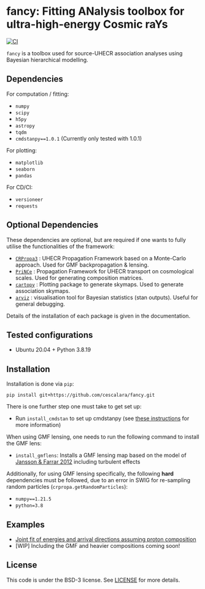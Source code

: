 # fancy: **F**itting **AN**alysis toolbox for ultra-high-energy **C**osmic ra**Y**s

[![CI](https://github.com/cescalara/fancy/actions/workflows/tests.yml/badge.svg?branch=ta_updates)](https://github.com/cescalara/fancy/actions/workflows/tests.yml)

`fancy` is a toolbox used for source-UHECR association analyses using Bayesian hierarchical modelling.

## Dependencies

For computation / fitting:
- `numpy` 
- `scipy`
- `h5py`
- `astropy`
- `tqdm`
- `cmdstanpy==1.0.1` (Currently only tested with 1.0.1)

For plotting:
- `matplotlib`
- `seaborn`
- `pandas`

For CD/CI:
- `versioneer`
- `requests`

## Optional Dependencies

These dependencies are optional, but are required if one wants to fully utilise the functionalities of the framework:
- [`CRPropa3`](https://github.com/CRPropa/CRPropa3) : UHECR Propagation Framework based on a Monte-Carlo approach. Used for GMF backpropagation & lensing.
- [`PriNCe`](https://github.com/joheinze/PriNCe/tree/master) : Propagation Framework for UHECR transport on cosmological scales. Used for generating composition matrices.
- [`cartopy`](https://scitools.org.uk/cartopy/docs/latest/) : Plotting package to generate skymaps. Used to generate association skymaps.
- [`arviz`](https://python.arviz.org/en/v0.18.0/index.html) : visualisation tool for Bayesian statistics (stan outputs). Useful for general debugging.

Details of the installation of each package is given in the documentation.

## Tested configurations

- Ubuntu 20.04 + Python 3.8.19

## Installation
Installation is done via `pip`:

```
pip install git+https://github.com/cescalara/fancy.git
```

There is one further step one must take to get set up:
* Run `install_cmdstan` to set up cmdstanpy (see [these instructions](https://cmdstanpy.readthedocs.io/en/v1.0.1/installation.html#function-install-cmdstan) for more information)

When using GMF lensing, one needs to run the following command to install the GMF lens:
* `install_gmflens`: Installs a GMF lensing map based on the model of [Jansson & Farrar 2012](http://ui.adsabs.harvard.edu/abs/2012ApJ...757...14J/abstract) including turbulent effects

Additionally, for using GMF lensing specifically, the following **hard** dependencies must be followed, due to an error in SWIG for re-sampling random particles (`crpropa.getRandomParticles`):
- `numpy==1.21.5`
- `python=3.8`

## Examples

* [Joint fit of energies and arrival directions assuming proton composition](https://github.com/cescalara/uhecr_model) 
* [WIP] Including the GMF and heavier compositions coming soon!

## License

This code is under the BSD-3 license. See [LICENSE](LICENSE) for more details.
